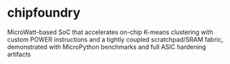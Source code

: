 # chipfoundry
 MicroWatt-based SoC that accelerates on-chip K-means clustering with custom POWER instructions and a tightly coupled scratchpad/SRAM fabric, demonstrated with MicroPython benchmarks and full ASIC hardening artifacts
